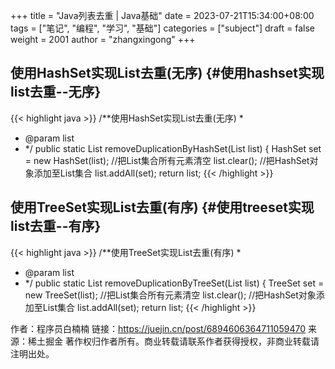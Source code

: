 +++
title = "Java列表去重 | Java基础"
date = 2023-07-21T15:34:00+08:00
tags = ["笔记", "编程", "学习", "基础"]
categories = ["subject"]
draft = false
weight = 2001
author = "zhangxingong"
+++

## 使用HashSet实现List去重(无序) {#使用hashset实现list去重--无序}

{{< highlight java >}}
/**使用HashSet实现List去重(无序)
*
* @param list
* */
public static List removeDuplicationByHashSet(List<Integer> list) {
HashSet set = new HashSet(list);
//把List集合所有元素清空
list.clear();
//把HashSet对象添加至List集合
list.addAll(set);
return list;
{{< /highlight >}}


## 使用TreeSet实现List去重(有序) {#使用treeset实现list去重--有序}

{{< highlight java >}}
/**使用TreeSet实现List去重(有序)
*
* @param list
* */
public static List removeDuplicationByTreeSet(List<Integer> list) {
TreeSet set = new TreeSet(list);
//把List集合所有元素清空
list.clear();
//把HashSet对象添加至List集合
list.addAll(set);
return list;
{{< /highlight >}}

作者：程序员白楠楠
链接：<https://juejin.cn/post/6894606364711059470>
来源：稀土掘金
著作权归作者所有。商业转载请联系作者获得授权，非商业转载请注明出处。
